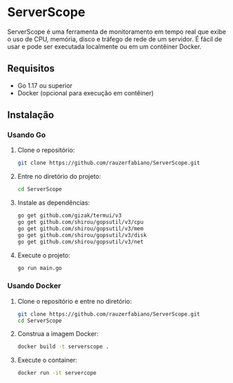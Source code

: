 # ServerScope

ServerScope é uma ferramenta de monitoramento em tempo real que exibe o uso de CPU, memória, disco e tráfego de rede de um servidor. É fácil de usar e pode ser executada localmente ou em um contêiner Docker.

## Requisitos

- Go 1.17 ou superior
- Docker (opcional para execução em contêiner)

## Instalação

### Usando Go

1. Clone o repositório:
   ```bash
   git clone https://github.com/rauzerfabiano/ServerScope.git

2. Entre no diretório do projeto:
   ```bash
   cd ServerScope

3. Instale as dependências:
   ```bash
   go get github.com/gizak/termui/v3
   go get github.com/shirou/gopsutil/v3/cpu
   go get github.com/shirou/gopsutil/v3/mem
   go get github.com/shirou/gopsutil/v3/disk
   go get github.com/shirou/gopsutil/v3/net

4. Execute o projeto:
   ```bash
   go run main.go

### Usando Docker

1. Clone o repositório e entre no diretório:
   ```bash
   git clone https://github.com/rauzerfabiano/ServerScope.git
   cd ServerScope

2. Construa a imagem Docker:
   ```bash
   docker build -t serverscope .

3. Execute o container:
   ```bash
   docker run -it servercope
